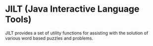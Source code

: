 # JILT (Java Interactive Language Tools)

JILT provides a set of utility functions for assisting with the solution of
various word based puzzles and problems.
